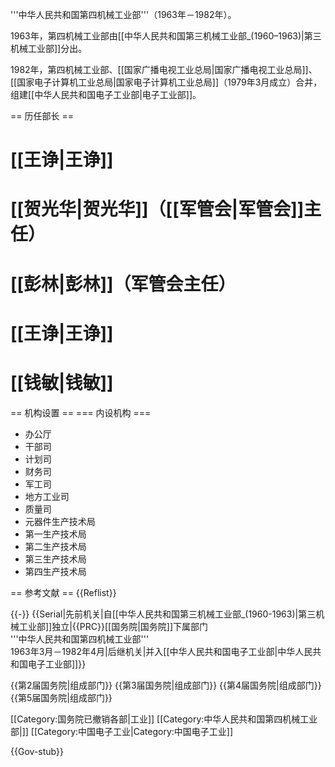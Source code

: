 '''中华人民共和国第四机械工业部'''（1963年－1982年）。

1963年，第四机械工业部由[[中华人民共和国第三机械工业部_(1960–1963)|第三机械工业部]]分出。

1982年，第四机械工业部、[[国家广播电视工业总局|国家广播电视工业总局]]、[[国家电子计算机工业总局|国家电子计算机工业总局]]（1979年3月成立）合并，组建[[中华人民共和国电子工业部|电子工业部]]。

== 历任部长 ==
# [[王诤|王诤]]
# [[贺光华|贺光华]]（[[军管会|军管会]]主任）
# [[彭林|彭林]]（军管会主任）
# [[王诤|王诤]]
# [[钱敏|钱敏]]

== 机构设置 ==
=== 内设机构 ===
* 办公厅
* 干部司
* 计划司
* 财务司
* 军工司
* 地方工业司
* 质量司
* 元器件生产技术局
* 第一生产技术局
* 第二生产技术局
* 第三生产技术局
* 第四生产技术局

== 参考文献 ==
{{Reflist}}

{{-}}
{{Serial|先前机关|自[[中华人民共和国第三机械工业部_(1960-1963)|第三机械工业部]]独立|{{PRC}}[[国务院|国务院]]下属部门<br />'''中华人民共和国第四机械工业部'''<br />1963年3月－1982年4月|后继机关|并入[[中华人民共和国电子工业部|中华人民共和国电子工业部]]}}

{{第2届国务院|组成部门}}
{{第3届国务院|组成部门}}
{{第4届国务院|组成部门}}
{{第5届国务院|组成部门}}

[[Category:国务院已撤销各部|工业]]
[[Category:中华人民共和国第四机械工业部|]]
[[Category:中国电子工业|Category:中国电子工业]]

{{Gov-stub}}